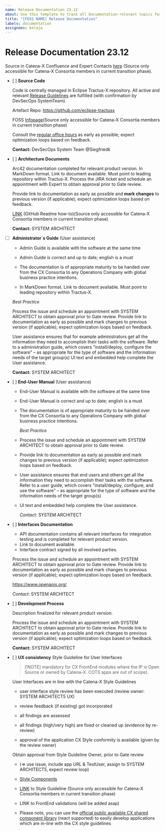 ```yaml
---
name: Release Documentation 23.12
about: Use this template to track all Documentation-relevant topics for your component with regards to the upcoming Milestone.
title: "[FOSS NAME] Release Documentation"
labels: documentation
assignees: kelaja
---
```




<!-- 
Thanks for your contribution! Please fill out this template as good as possible. 
Important: Contributing Guidelines can be found here: https://eclipse-tractusx.github.io/docs/oss/how-to-contribute
Checkout the repository README for process description. 
-->

# Release Documentation 23.12
Source in Catena-X Confluence and Expert Contacts [here](https://confluence.catena-x.net/x/DOZkBQ) (Source only accessible for Catena-X Consortia members in current transition phase).


- [ ] **Source Code**

    Code is centrally managed in Eclipse Tractus-X repository.
    All active and relevant [Release Guidelines](https://eclipse-tractusx.github.io/docs/release) are fulfilled (with confirmation by DevSecOps SystemTeam).

    Artefact Repo: https://github.com/eclipse-tractusx

    FOSS [Infopage](https://confluence.catena-x.net/x/_AZHAw)(Source only accessible for Catena-X Consortia members in current transition phase)

    Consult the [regular office hours](https://catenax-ng.github.io/) as early as possible; expect optimization loops based on feedback.


    **Contact:** DevSecOps System Team @Siegfriedk
  
- [ ] **Architecture Documents**

    Arc42 documentation completed for relevant product version.
    In MarkDown format. Link to document available. Must point to leading repository within Tractus-X. Process the JIRA ticket and schedule an appointment with Expert to obtain approval prior to Gate review.

    Provide link to documentation as early as possible and **mark changes** to previous version (if applicable); expect optimization loops based on feedback.

    [LINK](https://confluence.catena-x.net/x/iVIAAQ) (GitHub Readme how-to)(Source only accessible for Catena-X Consortia members in current transition phase)

    **Contact:** SYSTEM ARCHITECT

- [ ] **Administrator`s Guide** (User assistance)

  - Admin Guide is available with the software at the same time

  - Admin Guide is correct and up to date; english is a must

  - The documentation is of appropriate maturity to be handed over from the CX Consortia to any Operations Company with global business practice intentions. 

  - In MarkDown format. Link to document available. Must point to leading repository within Tractus-X.

  _Best Practice_

  Process the issue and schedule an appointment with SYSTEM ARCHITECT to obtain approval prior to Gate review.
  Provide link to documentation as early as possible and mark changes to previous version (if applicable); expect optimization loops based on feedback.

  User assistance ensures that for example administrators get all the information they need to accomplish their tasks with the software. Refer to a administration guide, which covers "install/deploy, configure the software" – as appropriate for the type of software and the information needs of the target group(s)
  UI text and embedded help complete the User assistance.

     **Contact:** SYSTEM ARCHITECT


- [ ] **End-User Manual** (User assistance)
  - End-User Manual is available with the software at the same time

  - End-User Manual is correct and up to date; english is a must

  - The documentation is of appropriate maturity to be handed over from the CX Consortia to any Operations Company with global business practice intentions. 

    _Best Practice_
  - Process the issue and schedule an appointment with SYSTEM ARCHITECT to obtain approval prior to Gate review.
  - Provide link to documentation as early as possible and mark changes to previous version (if applicable); expect optimization loops based on feedback.

  - User assistance ensures that end users and others get all the information they need to accomplish their tasks with the software. Refer to a user guide, which covers "install/deploy, configure, and use the software" – as appropriate for the type of software and the information needs of the target group(s)
  - UI text and embedded help complete the User assistance.

     _Contact:_ SYSTEM ARCHITECT

- [ ] **Interfaces Documentation**

  - API documentation contains all relevant interfaces for integration testing and is completed for relevant product version.
  - Link to document available.
  - Interface contract signed by all involved parties.

  Process the issue and schedule an appointment with SYSTEM ARCHITECT to obtain approval prior to Gate review.
  Provide link to documentation as early as possible and mark changes to previous version (if applicable); expect optimization loops based on feedback.

  https://www.openapis.org/

  _Contact:_ SYSTEM ARCHITECT

- [ ] **Development Process**

  Description finalized for relevant product version.

  Process the issue and schedule an appointment with SYSTEM ARCHITECT to obtain approval prior to Gate review.
  Provide link to documentation as early as possible and mark changes to previous version (if applicable); expect optimization loops based on feedback.
  
  **Contact:** SYSTEM ARCHITECT


- [ ] **UX consistency** Style Guideline for User Interfaces

    > [!NOTE]  mandatory for CX FrontEnd modules where the IP is Open Source or owned by Catena-X. COTS apps are out of scope).

    User Interfaces are in line with the Catena-X Style Guidelines

  - user interface style review has been executed  (review owner: SYSTEM ARCHITECT5 UX)

  - review feedback (if existing) got incorporated

  - all findings are assessed

  - all findings (high/very high) are fixed or cleaned up (evidence by re-review)

  - approval of the application CX Style conformity is available (given by the review owner)

  Obtain approval from Style Guideline Owner, prior to Gate review
  
   - (=> use issue, include app URL & TestUser, assign to SYSTEM ARCHITECT5, expect review loop)

  - [Style Components](https://portal.dev.demo.catena-x.net/_storybook/?path=/story)
  - [LINK](https://confluence.catena-x.net/x/DVIAAQ) to Style Guideline (Source only accessible for Catena-X Consortia members in current transition phase)
  - LINK to FrontEnd validations (will be added asap)
  - Please note, you can use the [official public available CX shared component library](https://www.npmjs.com/package/cx-portal-shared-components?activeTab=readme) (react supported) to easily develop applications which are in-line with the CX style guidelines
